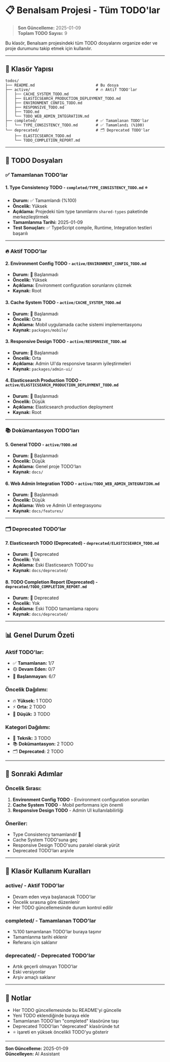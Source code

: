 # 📋 Benalsam Projesi - Tüm TODO'lar

> **Son Güncelleme:** 2025-01-09  
> **Toplam TODO Sayısı:** 9

Bu klasör, Benalsam projesindeki tüm TODO dosyalarını organize eder ve proje durumunu takip etmek için kullanılır.

---

## 📁 Klasör Yapısı

```
todos/
├── README.md                           # Bu dosya
├── active/                             # 🔥 Aktif TODO'lar
│   ├── CACHE_SYSTEM_TODO.md
│   ├── ELASTICSEARCH_PRODUCTION_DEPLOYMENT_TODO.md
│   ├── ENVIRONMENT_CONFIG_TODO.md
│   ├── RESPONSIVE_TODO.md
│   ├── TODO.md
│   └── TODO_WEB_ADMIN_INTEGRATION.md
├── completed/                          # ✅ Tamamlanan TODO'lar
│   └── TYPE_CONSISTENCY_TODO.md        # ✅ Tamamlandı (%100)
└── deprecated/                         # 🗂️ Deprecated TODO'lar
    ├── ELASTICSEARCH_TODO.md
    └── TODO_COMPLETION_REPORT.md
```

---

## 📁 TODO Dosyaları

### ✅ **Tamamlanan TODO'lar**

#### 1. **Type Consistency TODO** - `completed/TYPE_CONSISTENCY_TODO.md` ⭐
- **Durum:** ✅ Tamamlandı (%100)
- **Öncelik:** Yüksek
- **Açıklama:** Projedeki tüm type tanımlarını `shared-types` paketinde merkezileştirmek
- **Tamamlanma Tarihi:** 2025-01-09
- **Test Sonuçları:** ✅ TypeScript compile, Runtime, Integration testleri başarılı

---

### 🔥 **Aktif TODO'lar**

#### 2. **Environment Config TODO** - `active/ENVIRONMENT_CONFIG_TODO.md`
- **Durum:** 🔴 Başlanmadı
- **Öncelik:** Yüksek
- **Açıklama:** Environment configuration sorunlarını çözmek
- **Kaynak:** Root

#### 3. **Cache System TODO** - `active/CACHE_SYSTEM_TODO.md`
- **Durum:** 🔴 Başlanmadı
- **Öncelik:** Orta
- **Açıklama:** Mobil uygulamada cache sistemi implementasyonu
- **Kaynak:** `packages/mobile/`

#### 3. **Responsive Design TODO** - `active/RESPONSIVE_TODO.md`
- **Durum:** 🔴 Başlanmadı
- **Öncelik:** Orta
- **Açıklama:** Admin UI'da responsive tasarım iyileştirmeleri
- **Kaynak:** `packages/admin-ui/`

#### 4. **Elasticsearch Production TODO** - `active/ELASTICSEARCH_PRODUCTION_DEPLOYMENT_TODO.md`
- **Durum:** 🔴 Başlanmadı
- **Öncelik:** Düşük
- **Açıklama:** Elasticsearch production deployment
- **Kaynak:** Root

---

### 📚 **Dokümantasyon TODO'ları**

#### 5. **General TODO** - `active/TODO.md`
- **Durum:** 🔴 Başlanmadı
- **Öncelik:** Düşük
- **Açıklama:** Genel proje TODO'ları
- **Kaynak:** `docs/`

#### 6. **Web Admin Integration TODO** - `active/TODO_WEB_ADMIN_INTEGRATION.md`
- **Durum:** 🔴 Başlanmadı
- **Öncelik:** Düşük
- **Açıklama:** Web ve Admin UI entegrasyonu
- **Kaynak:** `docs/features/`

---

### 🗂️ **Deprecated TODO'lar**

#### 7. **Elasticsearch TODO (Deprecated)** - `deprecated/ELASTICSEARCH_TODO.md`
- **Durum:** 🔴 Deprecated
- **Öncelik:** Yok
- **Açıklama:** Eski Elasticsearch TODO'su
- **Kaynak:** `docs/deprecated/`

#### 8. **TODO Completion Report (Deprecated)** - `deprecated/TODO_COMPLETION_REPORT.md`
- **Durum:** 🔴 Deprecated
- **Öncelik:** Yok
- **Açıklama:** Eski TODO tamamlama raporu
- **Kaynak:** `docs/deprecated/`

---

## 📊 **Genel Durum Özeti**

### **Aktif TODO'lar:**
- ✅ **Tamamlanan:** 1/7
- 🟡 **Devam Eden:** 0/7
- 🔴 **Başlanmayan:** 6/7

### **Öncelik Dağılımı:**
- 🔥 **Yüksek:** 1 TODO
- ⚡ **Orta:** 2 TODO
- 📱 **Düşük:** 3 TODO

### **Kategori Dağılımı:**
- 🔧 **Teknik:** 3 TODO
- 📚 **Dokümantasyon:** 2 TODO
- 🗂️ **Deprecated:** 2 TODO

---

## 🎯 **Sonraki Adımlar**

### **Öncelik Sırası:**
1. **Environment Config TODO** - Environment configuration sorunları
2. **Cache System TODO** - Mobil performans için önemli
3. **Responsive Design TODO** - Admin UI kullanılabilirliği

### **Öneriler:**
- Type Consistency tamamlandı! 🎉
- Cache System TODO'suna geç
- Responsive Design TODO'sunu paralel olarak yürüt
- Deprecated TODO'ları arşivle

---

## 📝 **Klasör Kullanım Kuralları**

### **active/** - Aktif TODO'lar
- Devam eden veya başlanacak TODO'lar
- Öncelik sırasına göre düzenlenir
- Her TODO güncellemesinde durum kontrol edilir

### **completed/** - Tamamlanan TODO'lar
- %100 tamamlanan TODO'lar buraya taşınır
- Tamamlanma tarihi eklenir
- Referans için saklanır

### **deprecated/** - Deprecated TODO'lar
- Artık geçerli olmayan TODO'lar
- Eski versiyonlar
- Arşiv amaçlı saklanır

---

## 📝 **Notlar**

- Her TODO güncellemesinde bu README'yi güncelle
- Yeni TODO eklendiğinde buraya ekle
- Tamamlanan TODO'ları "completed" klasörüne taşı
- Deprecated TODO'ları "deprecated" klasöründe tut
- ⭐ işareti en yüksek öncelikli TODO'yu gösterir

---

**Son Güncelleme:** 2025-01-09  
**Güncelleyen:** AI Assistant
